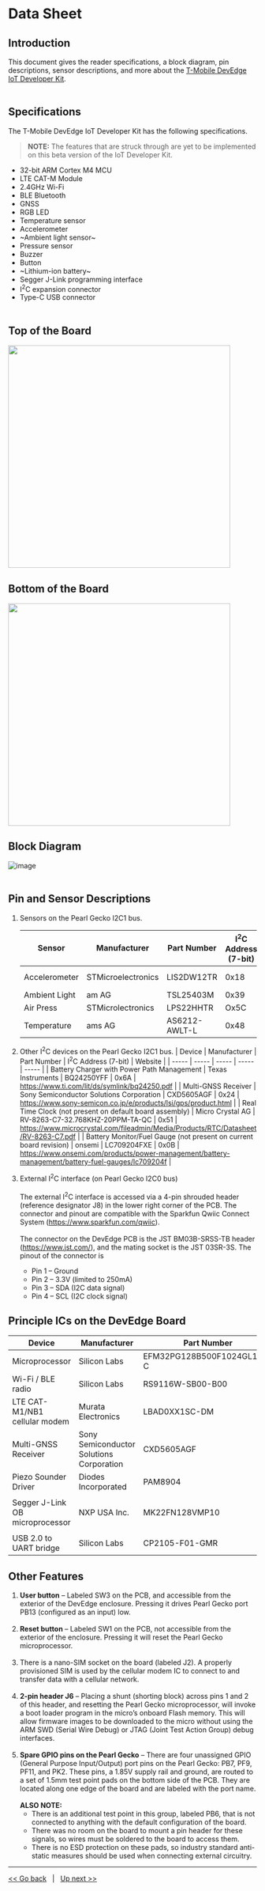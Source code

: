 # Data Sheet

## Introduction
This document gives the reader specifications, a block diagram, pin descriptions, sensor descriptions, and more about the [T-Mobile DevEdge IoT Developer Kit](https://devedge.t-mobile.com/solutions/iot-developer-kit). 
<br><br>

## Specifications
The T-Mobile DevEdge IoT Developer Kit has the following specifications.
> **NOTE:** The features that are struck through are yet to be implemented on this beta version of the IoT Developer Kit. 
- 32-bit ARM Cortex M4 MCU
- LTE CAT-M Module
- 2.4GHz Wi-Fi
- BLE Bluetooth
- GNSS
- RGB LED
- Temperature sensor
- Accelerometer
- ~Ambient light sensor~
- Pressure sensor
- Buzzer
- Button
- ~Lithium-ion battery~
- Segger J-Link programming interface
- I<sup>2</sup>C expansion connector
- Type-C USB connector
<br><br>

## Top of the Board
<img src="https://user-images.githubusercontent.com/60194531/170107259-b2531d9e-9eb2-4f91-8018-e56ffd5e66a0.png" width="450">

## Bottom of the Board
<img src="https://user-images.githubusercontent.com/60194531/170107966-6d11c7d9-e193-4452-a442-327dfadd47e9.png" width="450">

## Block Diagram
![image](https://user-images.githubusercontent.com/60194531/169599811-db9b29d7-31c4-497c-ad05-e21341b3a38c.png)
<br><br>

## Pin and Sensor Descriptions
1. Sensors on the Pearl Gecko I2C1 bus. 

    | Sensor | Manufacturer | Part Number | I<sup>2</sup>C Address (7-bit) | Website |
    |   -----   |   -----   | ----- |   -----   |   -----   |
    | Accelerometer | STMicroelectronics | LIS2DW12TR | 0x18 | https://www.st.com/en/mems-and-sensors/lis2dw12.html  |
    | Ambient Light | am AG | TSL25403M | 0x39 | https://ams.com/en/tsl2540 |
    | Air Press | STMicrolectronics | LPS22HHTR | Ox5C | https://www.st.com/resource/en/datasheet/lps22hh.pdf |
    | Temperature | ams AG | AS6212-AWLT-L | 0x48 | https://ams.com/en/as621x |

2. Other I<sup>2</sup>C devices on the Pearl Gecko I2C1 bus.
    | Device | Manufacturer | Part Number | I<sup>2</sup>C Address (7-bit) | Website |
    |   -----   |   -----   | ----- |   -----   |   -----   |
    | Battery Charger with Power Path Management | Texas Instruments | BQ24250YFF | 0x6A | https://www.ti.com/lit/ds/symlink/bq24250.pdf |
    | Multi-GNSS Receiver | Sony Semiconductor Solutions Corporation | CXD5605AGF | 0x24 | https://www.sony-semicon.co.jp/e/products/lsi/gps/product.html |
    | Real Time Clock (not present on default board assembly) | Micro Crystal AG | RV-8263-C7-32.768KHZ-20PPM-TA-QC | 0x51 | https://www.microcrystal.com/fileadmin/Media/Products/RTC/Datasheet/RV-8263-C7.pdf |
    | Battery Monitor/Fuel Gauge (not present on current board revision) | onsemi | LC709204FXE | 0x0B | https://www.onsemi.com/products/power-management/battery-management/battery-fuel-gauges/lc709204f |

3. External I<sup>2</sup>C interface (on Pearl Gecko I2C0 bus)<br><br>The external I<sup>2</sup>C interface is accessed via a 4-pin shrouded header (reference designator J8) in the lower right corner of the PCB. The connector and pinout are compatible with the Sparkfun Qwiic Connect System (https://www.sparkfun.com/qwiic).<br><br>The connector on the DevEdge PCB is the JST BM03B-SRSS-TB header (https://www.jst.com/), and the mating socket is the JST 03SR-3S. The pinout of the connector is
    - Pin 1 – Ground
    - Pin 2 – 3.3V (limited to 250mA)
    - Pin 3 – SDA (I2C data signal)
    - Pin 4 – SCL (I2C clock signal)


## Principle ICs on the DevEdge Board
| Device | Manufacturer | Part Number | Website |
| ----- | ----- | ----- | ----- |
| Microprocessor | Silicon Labs | EFM32PG128B500F1024GL125-C | https://www.silabs.com/documents/public/data-sheets/efm32pg12-datasheet.pdf |
| Wi-Fi / BLE radio | Silicon Labs | RS9116W-SB00-B00 | https://www.silabs.com/wireless/wi-fi/rs9116-wi-fi-ncp-modules/device.rs9116w-sb00-b00 | 
| LTE CAT-M1/NB1 cellular modem | Murata Electronics | LBAD0XX1SC-DM | https://www.murata.com/en-us/products/connectivitymodule/lpwa/overview/lineup/type-1sc-dm |
| Multi-GNSS Receiver | Sony Semiconductor Solutions Corporation | CXD5605AGF | https://www.sony-semicon.co.jp/e/products/lsi/gps/product.html | 
| Piezo Sounder Driver | Diodes Incorporated | PAM8904 | https://www.diodes.com/assets/Evaluation-Boards/PAM8904-User-Guide.pdf | 
| Segger J-Link OB microprocessor | NXP USA Inc. | MK22FN128VMP10 | <ul><li>https://www.nxp.com/part/MK22FN128VMP10#/</li><li>https://www.segger.com/</li></ul> |
| USB 2.0 to UART bridge | Silicon Labs | CP2105-F01-GMR | https://www.silabs.com/documents/public/data-sheets/CP2105.pdf | 

## Other Features
1. **User button** – Labeled SW3 on the PCB, and accessible from the exterior of the DevEdge enclosure. Pressing it drives Pearl Gecko port PB13 (configured as an input) low.<br><br>
2. **Reset button** – Labeled SW1 on the PCB, not accessible from the exterior of the enclosure. Pressing it will reset the Pearl Gecko microprocessor.<br><br>
3. There is a nano-SIM socket on the board (labeled J2). A properly provisioned SIM is used by the cellular modem IC to connect to and transfer data with a cellular network.<br><br>
4. **2-pin header J6** – Placing a shunt (shorting block) across pins 1 and 2 of this header, and resetting the Pearl Gecko microprocessor, will invoke a boot loader program in the micro’s onboard Flash memory. This will allow firmware images to be downloaded to the micro without using the ARM SWD (Serial Wire Debug) or JTAG (Joint Test Action Group) debug interfaces.<br><br>
5. **Spare GPIO pins on the Pearl Gecko** – There are four unassigned GPIO (General Purpose Input/Output) port pins on the Pearl Gecko: PB7, PF9, PF11, and PK2. These pins, a 1.85V supply rail and ground, are routed to a set of 1.5mm test point pads on the bottom side of the PCB. They are located along one edge of the board and are labeled with the port name.<br><br>**ALSO NOTE:** <ul><li>There is an additional test point in this group, labeled PB6, that is not connected to anything with the default configuration of the board.</li> <li>There was no room on the board to mount a pin header for these signals, so wires must be soldered to the board to access them.</li> <li>There is no ESD protection on these pads, so industry standard anti-static measures should be used when connecting external circuitry.</li></ul>


***
[<< Go back](06-Interacting-with-the-Kit-at-CLI-via-tmo_shell.md) &nbsp; | &nbsp; [Up next >>](08-Driver-Configurations.md)
